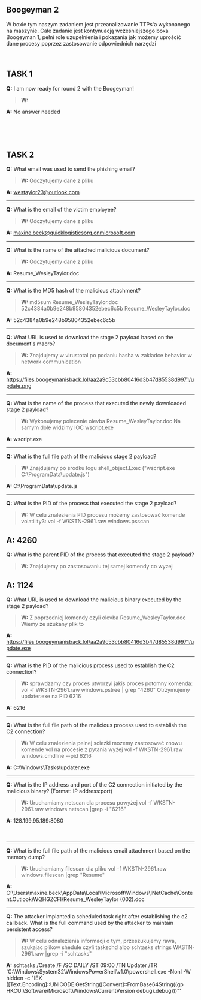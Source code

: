 **Boogeyman 2**
---

W boxie tym naszym zadaniem jest przeanalizowanie TTPs'a wykonanego na maszynie.
Całe zadanie jest kontynuacją wcześniejszego boxa Boogeyman 1,
pełni role uzupełnienia i pokazania jak możemy uprościć dane
procesy poprzez zastosowanie odpowiednich narzędzi

<br>

**TASK 1**
---
**Q:** I am now ready for round 2 with the Boogeyman! <br>
>**W:**

**A:** No answer needed

<br><br><br>

**TASK 2** 
---
**Q:** What email was used to send the phishing email? <br>
>**W:** Odczytujemy dane z pliku

**A:** westaylor23@outlook.com

---

**Q:** What is the email of the victim employee? <br>
>**W:** Odczytujemy dane z pliku

**A:** maxine.beck@quicklogisticsorg.onmicrosoft.com <br>

---

**Q:** What is the name of the attached malicious document? <br>
>**W:** Odczytujemy dane z pliku

**A:** Resume_WesleyTaylor.doc <br>

---

**Q:** What is the MD5 hash of the malicious attachment? <br>
>**W:** md5sum Resume_WesleyTaylor.doc
52c4384a0b9e248b95804352ebec6c5b  Resume_WesleyTaylor.doc

**A:** 52c4384a0b9e248b95804352ebec6c5b <br>

---

**Q:** What URL is used to download the stage 2 payload based on the document's macro? <br>
>**W:** Znajdujemy w virustotal po podaniu hasha w zakladce behavior w network communication

**A:** https://files.boogeymanisback.lol/aa2a9c53cbb80416d3b47d85538d9971/update.png <br>

---

**Q:** What is the name of the process that executed the newly downloaded stage 2 payload? <br>
>**W:** Wykonujemy polecenie olevba Resume_WesleyTaylor.doc
Na samym dole widzimy IOC wscript.exe

**A:** wscript.exe <br>

---

**Q:** What is the full file path of the malicious stage 2 payload? <br>
>**W:** Znajdujemy po środku logu shell_object.Exec ("wscript.exe C:\ProgramData\update.js")

**A:** C:\ProgramData\update.js <br>

---


**Q:** What is the PID of the process that executed the stage 2 payload? <br>
>**W:** W celu znalezienia PID procesu możemy zastosować komende volatility3:
vol -f WKSTN-2961.raw windows.psscan

**A:** 4260<br>
---

**Q:** What is the parent PID of the process that executed the stage 2 payload? <br>
>**W:** Znajdujemy po zastosowaniu tej samej komendy co wyzej

**A:** 1124 <br>
---

**Q:** What URL is used to download the malicious binary executed by the stage 2 payload? <br>
>**W:** Z poprzedniej komendy czyli olevba Resume_WesleyTaylor.doc 
Wiemy ze szukany plik to

**A:** https://files.boogeymanisback.lol/aa2a9c53cbb80416d3b47d85538d9971/update.exe <br>

---

**Q:** What is the PID of the malicious process used to establish the C2 connection? <br>
>**W:** sprawdzamy czy proces utworzyl jakis proces potomny komenda:
vol -f WKSTN-2961.raw windows.pstree | grep "4260"
Otrzymujemy updater.exe na PID 6216

**A:** 6216 <br>

---

**Q:** What is the full file path of the malicious process used to establish the C2 connection? <br>
>**W:** W celu znalezienia pelnej scieżki mozemy zastosować znowu komende vol na procesie z pytania wyżej
vol -f WKSTN-2961.raw windows.cmdline --pid 6216

**A:** C:\Windows\Tasks\updater.exe <br>

---

**Q:** What is the IP address and port of the C2 connection initiated by the malicious binary? (Format: IP address:port) <br>
>**W:** Uruchamiamy netscan dla procesu powyżej
vol -f WKSTN-2961.raw windows.netscan |grep -i "6216"

**A:** 128.199.95.189:8080 <br><br><br>

---

**Q:** What is the full file path of the malicious email attachment based on the memory dump? <br>
>**W:** Uruchamiamy filescan dla pliku 
vol -f WKSTN-2961.raw windows.filescan |grep "Resume"

**A:** C:\Users\maxine.beck\AppData\Local\Microsoft\Windows\INetCache\Content.Outlook\WQHGZCFI\Resume_WesleyTaylor (002).doc <br>

---

**Q:** The attacker implanted a scheduled task right after establishing the c2 callback. What is the full command used by the attacker to maintain persistent access? <br>
>**W:** W celu odnalezienia informacji o tym, przeszukujemy rawa, szukajac plikow shedule czyli taskschd albo schtasks
strings  WKSTN-2961.raw |grep -i "schtasks"

**A:** schtasks /Create /F /SC DAILY /ST 09:00 /TN Updater /TR 'C:\Windows\System32\WindowsPowerShell\v1.0\powershell.exe -NonI -W hidden -c \"IEX ([Text.Encoding]::UNICODE.GetString([Convert]::FromBase64String((gp HKCU:\Software\Microsoft\Windows\CurrentVersion debug).debug)))\"' <br>
